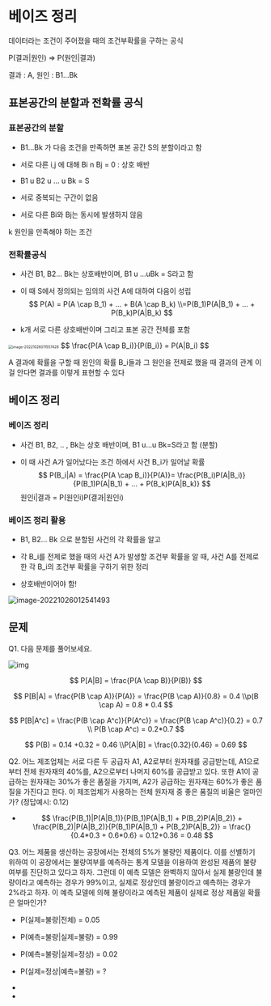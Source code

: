 # 베이즈 정리

데이터라는 조건이 주어졌을 때의 조건부확률을 구하는 공식

P(결과|원인) => P(원인|결과)

결과 : A, 원인 : B1...Bk



## 표본공간의 분할과 전확률 공식

### 표본공간의 분할

- B1...Bk 가 다음 조건을 만족하면 표본 공간 S의 분할이라고 함
- 서로 다른 i,j 에 대해 Bi n Bj = 0 : 상호 배반
- B1 u B2 u ... u Bk = S



- 서로 중복되는 구간이 없음
- 서로 다른 Bi와 Bj는 동시에 발생하지 않음

k 원인을 만족해야 하는 조건



### 전확률공식

- 사건 B1, B2... Bk는 상호배반이며, B1 u ...uBk = S라고 함

- 이 때 S에서 정의되는 임의의 사건 A에 대하여 다음이 성립
  $$
  P(A) = P(A \cap B_1) + ... + B(A \cap B_k)
  \\=P(B_1)P(A|B_1) + ... + P(B_k)P(A|B_k)
  $$



- k개 서로 다른 상호배반이며 그리고 표본 공간 전체를 포함

<img src="C:/Users/yes47/AppData/Roaming/Typora/typora-user-images/image-20221026011557428.png" alt="image-20221026011557428" style="zoom:50%;" />
$$
\frac{P(A \cap B_i)}{P(B_i)} = P(A|B_i)
$$


A 결과에 확률을 구할 때 원인의 확률 B_i들과 그 원인을 전제로 했을 때 결과의 관계 이걸 안다면 결과를 이렇게 표현할 수 있다



## 베이즈 정리

### 베이즈 정리

- 사건 B1, B2, .. , Bk는 상호 배반이며, B1 u...u Bk=S라고 함 (분할)

- 이 때 사건 A가 일어났다는 조건 하에서 사건 B_i가 일어날 확률
  $$
  P(B_i|A) = \frac{P(A \cap B_i)}{P(A)}= \frac{P(B_i)P(A|B_i)}{P(B_1)P(A|B_1) + ... + P(B_k)P(A|B_k)}
  $$
  원인i|결과 = P(원인i)P(결과|원인i)



### 베이즈 정리 활용

- B1, B2... Bk 으로 분할된 사건의 각 확률을 알고
- 각 B_i를 전제로 했을 때의 사건 A가 발생할 조건부 확률을 알 때, 사건 A를 전제로 한 각 B_i의 조건부 확률을 구하기 위한 정리



- 상호배반이어야 함!

![image-20221026012541493](C:/Users/yes47/AppData/Roaming/Typora/typora-user-images/image-20221026012541493.png)





## 문제

Q1. 다음 문제를 풀어보세요.

![img](https://webcachecdn.multicampus.com/prd/plm/so/S000040000/S000046000/S000046251/S000046251_IM_90649.png?px-time=1666718767&px-hash=71ac6a66fb8dd913917e20fb87f8d63b)


$$
P[A|B] = \frac{P(A \cap B)}{P(B)}
$$

$$
P[B|A] = \frac{P(B \cap A)}{P(A)} = \frac{P(B \cap A)}{0.8} = 0.4
\\p(B \cap A) = 0.8 * 0.4
$$

$$
P[B|A^c] = \frac{P(B \cap A^c)}{P(A^c)} = \frac{P(B \cap A^c)}{0.2} = 0.7
\\ P(B \cap A^c) = 0.2*0.7
$$

$$
P(B) = 0.14 +0.32 = 0.46
\\P[A|B] = \frac{0.32}{0.46} = 0.69
$$



Q2. 어느 제조업체는 서로 다른 두 공급자 A1, A2로부터 원자재를 공급받는데, A1으로부터 전체 원자재의 40%를, A2으로부터 나머지 60%를 공급받고 있다. 또한 A1이 공급하는 원자재는 30%가 좋은 품질을 가지며, A2가 공급하는 원자재는 60%가 좋은 품질을 가진다고 한다. 이 제조업체가 사용하는 전체 원자재 중 좋은 품질의 비율은 얼마인가? (정답예시: 0.12)



- $$
  \frac{P(B_1)|P(A|B_1)}{P(B_1)P(A|B_1) + P(B_2)P(A|B_2)} + \frac{P(B_2)|P(A|B_2)}{P(B_1)P(A|B_1) + P(B_2)P(A|B_2)} = \frac{}{0.4*0.3 + 0.6*0.6} = 0.12+0.36 = 0.48
  $$



Q3. 어느 제품을 생산하는 공장에서는 전체의 5%가 불량인 제품이다. 이를 선별하기 위하여 이 공장에서는 불량여부를 예측하는 통계 모델을 이용하여 완성된 제품의 불량 여부를 진단하고 있다고 하자. 그런데 이 예측 모델은 완벽하지 않아서 실제 불량인데 불량이라고 예측하는 경우가 99%이고, 실제로 정상인데 불량이라고 예측하는 경우가 2%라고 하자. 이 예측 모델에 의해 불량이라고 예측된 제품이 실제로 정상 제품일 확률은 얼마인가?



- P(실제=불량|전체) = 0.05

- P(예측=불량|실제=불량) = 0.99
- P(예측=불량|실제=정상) = 0.02

- P(실제=정상|예측=불량) = ?



- 
- 